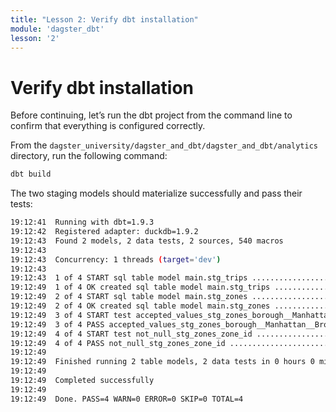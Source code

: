 ```yaml
---
title: "Lesson 2: Verify dbt installation"
module: 'dagster_dbt'
lesson: '2'
---
```


# Verify dbt installation

Before continuing, let’s run the dbt project from the command line to confirm that everything is configured correctly.

From the `dagster_university/dagster_and_dbt/dagster_and_dbt/analytics`  directory, run the following command:

```bash
dbt build
```

The two staging models should materialize successfully and pass their tests:

```bash
19:12:41  Running with dbt=1.9.3
19:12:42  Registered adapter: duckdb=1.9.2
19:12:43  Found 2 models, 2 data tests, 2 sources, 540 macros
19:12:43  
19:12:43  Concurrency: 1 threads (target='dev')
19:12:43  
19:12:43  1 of 4 START sql table model main.stg_trips .................................... [RUN]
19:12:49  1 of 4 OK created sql table model main.stg_trips ............................... [OK in 6.07s]
19:12:49  2 of 4 START sql table model main.stg_zones .................................... [RUN]
19:12:49  2 of 4 OK created sql table model main.stg_zones ............................... [OK in 0.03s]
19:12:49  3 of 4 START test accepted_values_stg_zones_borough__Manhattan__Bronx__Brooklyn__Queens__Staten_Island__EWR  [RUN]
19:12:49  3 of 4 PASS accepted_values_stg_zones_borough__Manhattan__Bronx__Brooklyn__Queens__Staten_Island__EWR  [PASS in 0.03s]
19:12:49  4 of 4 START test not_null_stg_zones_zone_id ................................... [RUN]
19:12:49  4 of 4 PASS not_null_stg_zones_zone_id ......................................... [PASS in 0.02s]
19:12:49  
19:12:49  Finished running 2 table models, 2 data tests in 0 hours 0 minutes and 6.28 seconds (6.28s).
19:12:49  
19:12:49  Completed successfully
19:12:49  
19:12:49  Done. PASS=4 WARN=0 ERROR=0 SKIP=0 TOTAL=4
```